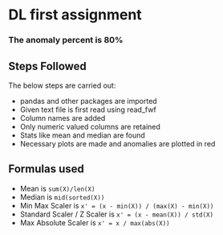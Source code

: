 # DL first assignment
### The anomaly percent is 80%

## Steps Followed
The below steps are carried out:
- pandas and other packages are imported
- Given text file is first read using read_fwf
- Column names are added
- Only numeric valued columns are retained
- Stats like mean and median are found
- Necessary plots are made and anomalies are plotted in red

## Formulas used
- Mean is ```sum(X)/len(X)```
- Median is ```mid(sorted(X))```
- Min Max Scaler is ```x' = (x - min(X)) / (max(X) - min(X))```
- Standard Scaler / Z Scaler is ```x' = (x - mean(X)) / std(X)```
- Max Absolute Scaler is ```x' = x / max(abs(X))```
